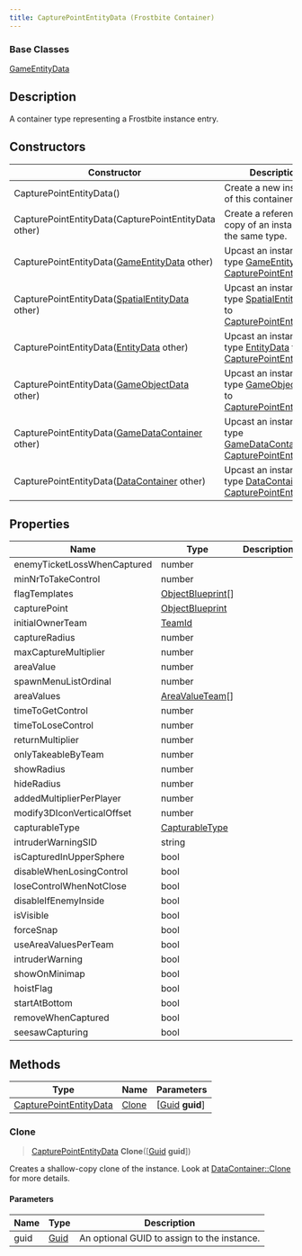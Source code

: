 ```yaml
---
title: CapturePointEntityData (Frostbite Container)
---
```

### Base Classes

[GameEntityData](GameEntityData)

## Description

A container type representing a Frostbite instance entry.

## Constructors

| Constructor                                                                       | Description                                                                                                                         |
| --------------------------------------------------------------------------------- | ----------------------------------------------------------------------------------------------------------------------------------- |
| CapturePointEntityData()                                                          | Create a new instance of this container type.                                                                                       |
| CapturePointEntityData(CapturePointEntityData other)                              | Create a reference copy of an instance of the same type.                                                                            |
| CapturePointEntityData([GameEntityData](GameEntityData) other)                    | Upcast an instance of type [GameEntityData](GameEntityData) to [CapturePointEntityData](CapturePointEntityData).                    |
| CapturePointEntityData([SpatialEntityData](SpatialEntityData) other)              | Upcast an instance of type [SpatialEntityData](SpatialEntityData) to [CapturePointEntityData](CapturePointEntityData).              |
| CapturePointEntityData([EntityData](EntityData) other)                            | Upcast an instance of type [EntityData](EntityData) to [CapturePointEntityData](CapturePointEntityData).                            |
| CapturePointEntityData([GameObjectData](GameObjectData) other)                    | Upcast an instance of type [GameObjectData](GameObjectData) to [CapturePointEntityData](CapturePointEntityData).                    |
| CapturePointEntityData([GameDataContainer](GameDataContainer) other)              | Upcast an instance of type [GameDataContainer](GameDataContainer) to [CapturePointEntityData](CapturePointEntityData).              |
| CapturePointEntityData([DataContainer](/vext/ref/cls/shr/datacontainer) other) | Upcast an instance of type [DataContainer](/vext/ref/cls/shr/datacontainer) to [CapturePointEntityData](CapturePointEntityData). |

## Properties

| Name                        | Type                                   | Description |
| --------------------------- | -------------------------------------- | ----------- |
| enemyTicketLossWhenCaptured | number                                 |             |
| minNrToTakeControl          | number                                 |             |
| flagTemplates               | [ObjectBlueprint](ObjectBlueprint)\[\] |             |
| capturePoint                | [ObjectBlueprint](ObjectBlueprint)     |             |
| initialOwnerTeam            | [TeamId](TeamId)                       |             |
| captureRadius               | number                                 |             |
| maxCaptureMultiplier        | number                                 |             |
| areaValue                   | number                                 |             |
| spawnMenuListOrdinal        | number                                 |             |
| areaValues                  | [AreaValueTeam](AreaValueTeam)\[\]     |             |
| timeToGetControl            | number                                 |             |
| timeToLoseControl           | number                                 |             |
| returnMultiplier            | number                                 |             |
| onlyTakeableByTeam          | number                                 |             |
| showRadius                  | number                                 |             |
| hideRadius                  | number                                 |             |
| addedMultiplierPerPlayer    | number                                 |             |
| modify3DIconVerticalOffset  | number                                 |             |
| capturableType              | [CapturableType](CapturableType)       |             |
| intruderWarningSID          | string                                 |             |
| isCapturedInUpperSphere     | bool                                   |             |
| disableWhenLosingControl    | bool                                   |             |
| loseControlWhenNotClose     | bool                                   |             |
| disableIfEnemyInside        | bool                                   |             |
| isVisible                   | bool                                   |             |
| forceSnap                   | bool                                   |             |
| useAreaValuesPerTeam        | bool                                   |             |
| intruderWarning             | bool                                   |             |
| showOnMinimap               | bool                                   |             |
| hoistFlag                   | bool                                   |             |
| startAtBottom               | bool                                   |             |
| removeWhenCaptured          | bool                                   |             |
| seesawCapturing             | bool                                   |             |

## Methods

| Type                                             | Name            | Parameters                                     |
| ------------------------------------------------ | --------------- | ---------------------------------------------- |
| [CapturePointEntityData](CapturePointEntityData) | [Clone](#clone) | \[[Guid](/vext/ref/cls/shr/guid) **guid**\] |

### Clone

> [CapturePointEntityData](CapturePointEntityData) **Clone**(\[[Guid](/vext/ref/cls/shr/guid) **guid**\])

Creates a shallow-copy clone of the instance. Look at [DataContainer::Clone](/vext/ref/cls/shr/datacontainer#clone) for more details.

#### Parameters

| Name | Type         | Description                                 |
| ---- | ------------ | ------------------------------------------- |
| guid | [Guid](Guid) | An optional GUID to assign to the instance. |
